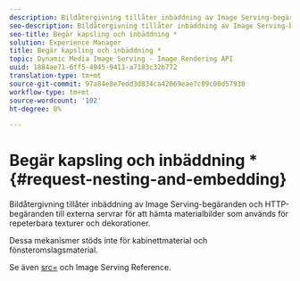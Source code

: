 ```yaml
---
description: Bildåtergivning tillåter inbäddning av Image Serving-begäranden och HTTP-begäranden till externa servrar för att hämta materialbilder som används för repeterbara texturer och dekorationer.
seo-description: Bildåtergivning tillåter inbäddning av Image Serving-begäranden och HTTP-begäranden till externa servrar för att hämta materialbilder som används för repeterbara texturer och dekorationer.
seo-title: Begär kapsling och inbäddning *
solution: Experience Manager
title: Begär kapsling och inbäddning *
topic: Dynamic Media Image Serving - Image Rendering API
uuid: 1884ae71-6ff5-4945-9411-a7183c32b772
translation-type: tm+mt
source-git-commit: 97a84e8e7edd3d834ca42069eae7c09c00d57938
workflow-type: tm+mt
source-wordcount: '102'
ht-degree: 0%

---
```



# Begär kapsling och inbäddning *{#request-nesting-and-embedding}

Bildåtergivning tillåter inbäddning av Image Serving-begäranden och HTTP-begäranden till externa servrar för att hämta materialbilder som används för repeterbara texturer och dekorationer.

Dessa mekanismer stöds inte för kabinettmaterial och fönsteromslagsmaterial.

Se även [src=](../../../../../../ir-api/http-protocol/image-rendering-api-ref/c-ir-http-protocol-ref/c-ir-http-protocol-command-reference/r-ir-src.md#reference-62c98abad22149d68d405ed6aaff8272) och Image Serving Reference.
